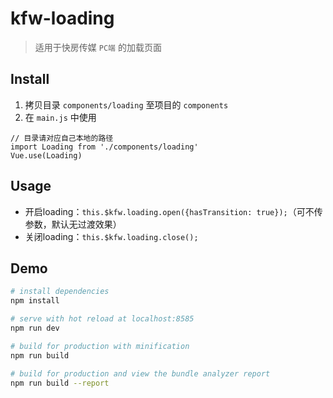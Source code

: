 # kfw-loading

> 适用于快房传媒 `PC端` 的加载页面

## Install
1. 拷贝目录 `components/loading` 至项目的 `components`
2. 在 `main.js` 中使用
```
// 目录请对应自己本地的路径
import Loading from './components/loading'
Vue.use(Loading)
```

## Usage
- 开启loading：`this.$kfw.loading.open({hasTransition: true});`（可不传参数，默认无过渡效果）
- 关闭loading：`this.$kfw.loading.close();`


## Demo

``` bash
# install dependencies
npm install

# serve with hot reload at localhost:8585
npm run dev

# build for production with minification
npm run build

# build for production and view the bundle analyzer report
npm run build --report
```
